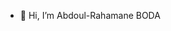 - 👋 Hi, I’m Abdoul-Rahamane BODA

<!---
Block67/Block67 is a ✨ special ✨ repository because its `README.md` (this file) appears on your GitHub profile.
You can click the Preview link to take a look at your changes.
--->
